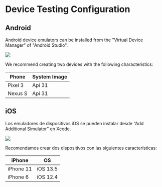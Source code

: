 # Device Testing Configuration

## Android

Android device emulators can be installed from the "Virtual Device Manager"
of "Android Studio".

![](https://i.imgur.com/H1heXFg.png)

We recommend creating two devices with the following characteristics:

| Phone   | System Image |
| ------- | ------------ |
| Pixel 3 | Api 31       |
| Nexus S | Api 31       |

## iOS

Los emuladores de dispositivos iOS se pueden instalar desde “Add Additional Simulator” en Xcode.

![](https://i.imgur.com/5H7604R.png)

Recomendamos crear dos dispositivos con las siguientes características:

| iPhone    | OS       |
| --------- | -------- |
| iPhone 11 | iOS 13.5 |
| iPhone 6  | iOS 12.4 |
